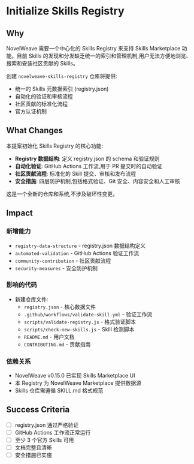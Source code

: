 # Initialize Skills Registry

## Why

NovelWeave 需要一个中心化的 Skills Registry 来支持 Skills Marketplace 功能。目前 Skills 的发现和分发缺乏统一的索引和管理机制,用户无法方便地浏览、搜索和安装社区贡献的 Skills。

创建 `novelweave-skills-registry` 仓库将提供:
- 统一的 Skills 元数据索引 (registry.json)
- 自动化的验证和审核流程
- 社区贡献的标准化流程
- 官方认证机制

## What Changes

本提案初始化 Skills Registry 的核心功能:

- **Registry 数据结构**: 定义 registry.json 的 schema 和验证规则
- **自动化验证**: GitHub Actions 工作流,用于 PR 提交时的自动验证
- **社区贡献流程**: 标准化的 Skill 提交、审核和发布流程
- **安全措施**: 四层防护机制,包括格式验证、Git 安全、内容安全和人工审核

这是一个全新的仓库和系统,不涉及破坏性变更。

## Impact

### 新增能力
- `registry-data-structure` - registry.json 数据结构定义
- `automated-validation` - GitHub Actions 验证工作流
- `community-contribution` - 社区贡献流程
- `security-measures` - 安全防护机制

### 影响的代码
- 新建仓库文件:
  - `registry.json` - 核心数据文件
  - `.github/workflows/validate-skill.yml` - 验证工作流
  - `scripts/validate-registry.js` - 格式验证脚本
  - `scripts/check-new-skills.js` - Skill 检测脚本
  - `README.md` - 用户文档
  - `CONTRIBUTING.md` - 贡献指南

### 依赖关系
- NovelWeave v0.15.0 已实现 Skills Marketplace UI
- 本 Registry 为 NovelWeave Marketplace 提供数据源
- Skills 仓库需遵循 SKILL.md 格式规范

## Success Criteria

- [ ] registry.json 通过严格验证
- [ ] GitHub Actions 工作流正常运行
- [ ] 至少 3 个官方 Skills 可用
- [ ] 文档完整且清晰
- [ ] 安全措施已实施
